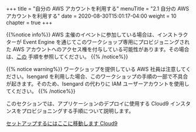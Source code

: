 +++
title = "自分の AWS アカウントを利用する"
menuTitle = "2.1 自分の AWS アカウントを利用する"
date = 2020-08-30T15:01:17-04:00
weight = 10
chapter = true
+++

{{%notice info%}}
AWS 主催のイベントに参加している場合は、インストラクターが Event Engine を通じてこのワークショップ専用にプロビジョニングされた AWS アカウントへのアクセス権を付与している可能性があります。その場合は、[この](/ja/installation/using_ee.html) 手順を参照してください。
{{% /notice%}}

{{% notice warning%}}
ワークショップを提供している AWS 社員は注意してください。Isengard を利用した場合、このワークショップの手順の一部で不具合が起きます。そのため、Isengard の代わりに IAM ユーザーアカウントを使用してください。
{{% /notice%}}

このセクションでは、アプリケーションのデプロイに使用する Cloud9 インスタンスをプロビジョニングする手順について説明します。

[セットアップするにはここに移動します Cloud9](/ja/installation/not_using_ee/_setup_cloud9.html)